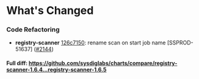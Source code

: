 # What's Changed

### Code Refactoring
- **registry-scanner** [126c7150](https://github.com/sysdiglabs/charts/commit/126c715001ad8d4a4488468bbea2e0abf3c120f1): rename scan on start job name [SSPROD-51637] ([#2144](https://github.com/sysdiglabs/charts/issues/2144))
#### Full diff: https://github.com/sysdiglabs/charts/compare/registry-scanner-1.6.4...registry-scanner-1.6.5
